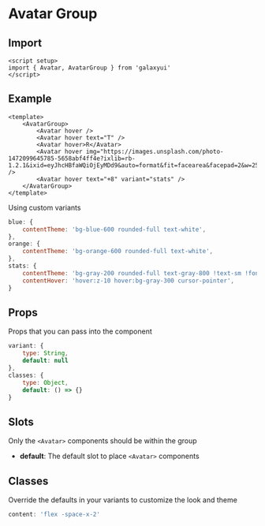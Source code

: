 <script setup>
import AvatarGroupExample from './avatar/examples/AvatarGroupExample.vue'
</script>

# Avatar Group

## Import
```vue
<script setup>
import { Avatar, AvatarGroup } from 'galaxyui'
</script>
```

## Example

<AvatarGroupExample />

```vue
<template>
    <AvatarGroup>
        <Avatar hover />
        <Avatar hover text="T" />
        <Avatar hover>R</Avatar>
        <Avatar hover img="https://images.unsplash.com/photo-1472099645785-5658abf4ff4e?ixlib=rb-1.2.1&ixid=eyJhcHBfaWQiOjEyMDd9&auto=format&fit=facearea&facepad=2&w=256&h=256&q=80" />
        <Avatar hover text="+8" variant="stats" />
    </AvatarGroup>
</template>
```

Using custom variants

```js
blue: {
    contentTheme: 'bg-blue-600 rounded-full text-white',
},
orange: {
    contentTheme: 'bg-orange-600 rounded-full text-white',
},
stats: {
    contentTheme: 'bg-gray-200 rounded-full text-gray-800 !text-sm !font-normal',
    contentHover: 'hover:z-10 hover:bg-gray-300 cursor-pointer',
}
```

## Props
Props that you can pass into the component

```js
variant: {
    type: String,
    default: null
},
classes: {
    type: Object,
    default: () => {}
}
```

## Slots
Only the `<Avatar>` components should be within the group

- **default**: The default slot to place `<Avatar>` components

## Classes
Override the defaults in your variants to customize the look and theme

```js
content: 'flex -space-x-2'
```